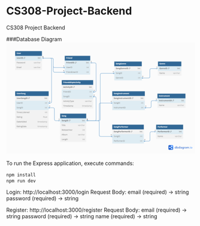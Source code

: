 # CS308-Project-Backend
CS308 Project Backend

###Database Diagram
![Database Diagram](images/db-diagram-2.png)

To run the Express application, execute commands:
```console
npm install
npm run dev
```

Login:
http://localhost:3000/login
Request Body:
email (required) -> string
password (required) -> string

Register:
http://localhost:3000/register
Request Body:
email (required) -> string
password (required) -> string
name (required) -> string